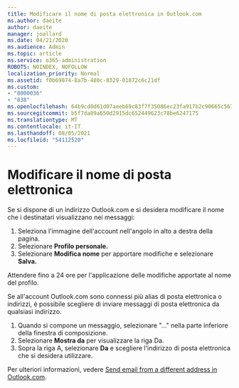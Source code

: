 ```yaml
---
title: Modificare il nome di posta elettronica in Outlook.com
ms.author: daeite
author: daeite
manager: joallard
ms.date: 04/21/2020
ms.audience: Admin
ms.topic: article
ms.service: o365-administration
ROBOTS: NOINDEX, NOFOLLOW
localization_priority: Normal
ms.assetid: f0b69874-8a7b-480c-8329-01872c6c21df
ms.custom:
- "8000036"
- "838"
ms.openlocfilehash: 64b9cd0d61d07aeeb69c83f7f35086ec23fa917b2c90665c567245fe4915abe1
ms.sourcegitcommit: b5f7da89a650d2915dc652449623c78be6247175
ms.translationtype: MT
ms.contentlocale: it-IT
ms.lasthandoff: 08/05/2021
ms.locfileid: "54112520"
---
```

# <a name="change-your-email-name"></a>Modificare il nome di posta elettronica

Se si dispone di un indirizzo Outlook.com e si desidera modificare il nome che i destinatari visualizzano nei messaggi:
  
1. Seleziona l'immagine dell'account nell'angolo in alto a destra della pagina.
2. Selezionare **Profilo personale.**
3. Selezionare **Modifica nome** per apportare modifiche e selezionare **Salva.**

Attendere fino a 24 ore per l'applicazione delle modifiche apportate al nome del profilo.
  
Se all'account Outlook.com sono connessi più alias di posta elettronica o indirizzi, è possibile scegliere di inviare messaggi di posta elettronica da qualsiasi indirizzo.
  
1. Quando si compone un messaggio, selezionare "..." nella parte inferiore della finestra di composizione.
1. Selezionare **Mostra da** per visualizzare la riga Da.
1. Sopra la riga A, selezionare **Da** e scegliere l'indirizzo di posta elettronica che si desidera utilizzare.

Per ulteriori informazioni, vedere [Send email from a different address in Outlook.com](https://support.office.com/article/ccba89cb-141c-4a36-8c56-6d16a8556d2e?wt.mc_id=Office_Outlook_com_Alchemy).
